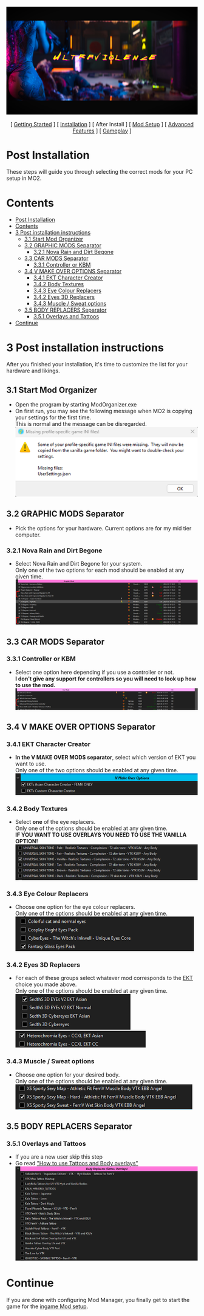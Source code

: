 ![image](/img/UV_title.png)


<p align="center">
[ <a href="https://github.com/Gallahorn/Ultraviolence/blob/main/README.md">Getting Started</a> ]
[ <a href="https://github.com/Gallahorn/Ultraviolence/blob/main/Installation.md">Installation</a> ]
[ After Install ]
[ <a href="https://github.com/Gallahorn/Ultraviolence/blob/main/ModSetup.md">Mod Setup</a> ]
[ <a href="https://github.com/Gallahorn/Ultraviolence/blob/main/AdvancedFeatures.md">Advanced Features</a> ]
[ <a href="https://github.com/Gallahorn/Ultraviolence/blob/main/Gameplay.md">Gameplay</a> ] 
</p>

# Post Installation
These steps will guide you through selecting the correct mods for your PC setup in MO2.


# Contents
- [Post Installation](#post-installation)
- [Contents](#contents)
- [3 Post installation instructions](#3-post-installation-instructions)
  - [3.1 Start Mod Organizer](#31-start-mod-organizer)
  - [3.2 GRAPHIC MODS Separator](#32-graphic-mods-separator)
    - [3.2.1 Nova Rain and Dirt Begone](#321-nova-rain-and-dirt-begone)
  - [3.3 CAR MODS Separator](#33-car-mods-separator)
    - [3.3.1 Controller or KBM](#331-controller-or-kbm)
  - [3.4 V MAKE OVER OPTIONS Separator](#34-v-make-over-options-separator)
    - [3.4.1 EKT Character Creator](#341-ekt-character-creator)
    - [3.4.2 Body Textures](#342-body-textures)
    - [3.4.3 Eye Colour Replacers](#343-eye-colour-replacers)
    - [3.4.2 Eyes 3D Replacers](#342-eyes-3d-replacers)
    - [3.4.3 Muscle / Sweat options](#343-muscle--sweat-options)
  - [3.5 BODY REPLACERS Separator](#35-body-replacers-separator)
    - [3.5.1 Overlays and Tattoos](#351-overlays-and-tattoos)
- [Continue](#continue)


# 3 Post installation instructions
After you finished your installation, it's time to customize the list for your hardware and likings.


## 3.1 Start Mod Organizer
- Open the program by starting ModOrganizer.exe
- On first run, you may see the following message when MO2 is copying your settings for the first time.  
This is normal and the message can be disregarded.  
![image](img/postinstall/mo2_profileerror.png)


## 3.2 GRAPHIC MODS Separator
- Pick the options for your hardware. Current options are for my mid tier computer.  


### 3.2.1 Nova Rain and Dirt Begone
- Select Nova Rain and Dirt Begone for your system.  
Only one of the two options for each mod should be enabled at any given time.
![image](img/postinstall/mo2_dirtbegone.png)


## 3.3 CAR MODS Separator

### 3.3.1 Controller or KBM
- Select one option here depending if you use a controller or not.  
**__I don't give any support for controllers so you will need to look up how to use the mod.__**  
![image](img/postinstall/mo2_controller.png)


## 3.4 V MAKE OVER OPTIONS Separator


### 3.4.1 EKT Character Creator
- **__In the V MAKE OVER MODS separator__**, select which version of EKT you want to use.  
Only one of the two options should be enabled at any given time.  
![image](img/postinstall/mo2_ekt.png)


### 3.4.2 Body Textures
- Select **__one__** of the eye replacers.  
Only one of the options should be enabled at any given time.  
**__IF YOU WANT TO USE OVERLAYS YOU NEED TO USE THE VANILLA OPTION!__**  
![image](img/postinstall/mo2_bodytextures.png)


### 3.4.3 Eye Colour Replacers
- Choose one option for the eye colour replacers.  
Only one of the options should be enabled at any given time.  
![image](img/postinstall/mo2_eyes.png)


### 3.4.2 Eyes 3D Replacers 
- For each of these groups select whatever mod corresponds to the [EKT](#323-ekt-character-creator) choice you made above.  
Only one of the options should be enabled at any given time.  
![image](img/postinstall/mo2_eyes_2.png)  
![image](img/postinstall/mo2_eyes_3.png)  
<!--![image](img/postinstall/mo2_eyelashes.png)  -->


### 3.4.3 Muscle / Sweat options
- Choose one option for your desired body.  
Only one of the options should be enabled at any given time.  
![image](img/postinstall/mo2_muscle_sweat.png)  



## 3.5 BODY REPLACERS Separator


### 3.5.1 Overlays and Tattoos
- If you are a new user skip this step
- Go read ["How to use Tattoos and Body overlays"](AdvancedFeatures.md#2-tattoos-and-overlays)
![image](img/postinstall/mo2_overlaystatoos.png)


# Continue
If you are done with configuring Mod Manager, you finally get to start the game for the [ingame Mod setup](ModSetup.md).
